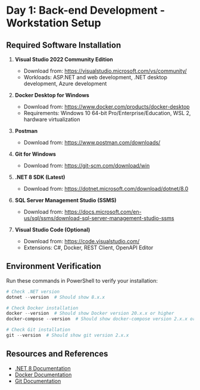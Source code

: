 # Day 1: Back-end Development - Workstation Setup

## Required Software Installation

1. **Visual Studio 2022 Community Edition**
   - Download from: https://visualstudio.microsoft.com/vs/community/
   - Workloads: ASP.NET and web development, .NET desktop development, Azure development

2. **Docker Desktop for Windows**
   - Download from: https://www.docker.com/products/docker-desktop
   - Requirements: Windows 10 64-bit Pro/Enterprise/Education, WSL 2, hardware virtualization

3. **Postman**
   - Download from: https://www.postman.com/downloads/

4. **Git for Windows**
   - Download from: https://git-scm.com/download/win

5. **.NET 8 SDK (Latest)**
   - Download from: https://dotnet.microsoft.com/download/dotnet/8.0

6. **SQL Server Management Studio (SSMS)**
   - Download from: https://docs.microsoft.com/en-us/sql/ssms/download-sql-server-management-studio-ssms

7. **Visual Studio Code (Optional)**
   - Download from: https://code.visualstudio.com/
   - Extensions: C#, Docker, REST Client, OpenAPI Editor

## Environment Verification

Run these commands in PowerShell to verify your installation:

```powershell
# Check .NET version
dotnet --version  # Should show 8.x.x

# Check Docker installation
docker --version  # Should show Docker version 20.x.x or higher
docker-compose --version  # Should show docker-compose version 2.x.x or higher

# Check Git installation
git --version  # Should show git version 2.x.x
```

## Resources and References

- [.NET 8 Documentation](https://docs.microsoft.com/en-us/dotnet/core/)
- [Docker Documentation](https://docs.docker.com/)
- [Git Documentation](https://git-scm.com/doc)